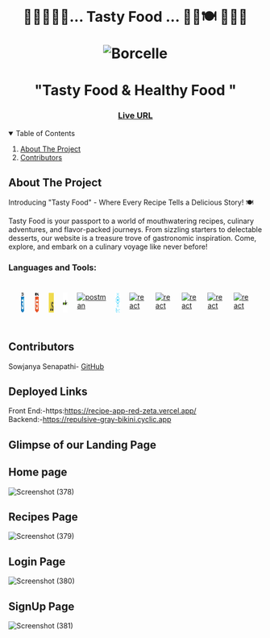 <!-- PROJECT LOGO -->
<br />
<h1 align="center" >
  🍔🍕🍣🍴🥗... Tasty Food ... 👨‍🍳🍽️ 🍰🍪🍨

  ![Borcelle](https://github.com/senapathisowjanya/webledger-assignment/assets/119430125/f371db53-8440-4537-a388-d684f56821d5)

</h1>

<h1 align="center">"Tasty Food & Healthy Food " </h1>
<h3 align="center">
	<a href="https://recipe-ilzgtsdlc-senapathisowjanya.vercel.app/" target="_blank">Live URL</a>
</h3>
  
<!-- TABLE OF CONTENTS -->
<details open="open">
  <summary>Table of Contents</summary>
  <ol>
    <li>
      <a href="#about-the-project">About The Project</a>
<!--       <ul>
        <li><a href="#built-with">Built With</a></li>
          <li><a href="#tools-and-libraries">Tools And Libraries</a></li>
      </ul> -->
    </li>
    <li><a href="#contributors">Contributors</a></li>
  </ol>
</details>

<!-- ABOUT THE PROJECT -->

## About The Project
Introducing "Tasty Food" - Where Every Recipe Tells a Delicious Story! 🍽️

Tasty Food is your passport to a world of mouthwatering recipes, culinary adventures, and flavor-packed journeys. From sizzling starters to delectable desserts, our website is a treasure trove of gastronomic inspiration. Come, explore, and embark on a culinary voyage like never before!

<h3 align="left">Languages and Tools:</h3>
<p align="left" style=' width:"90%"; margin: auto; padding: 23px; display: flex; gap: 18px;'> <a href="https://www.w3schools.com/css/" target="_blank" rel="noreferrer"> <img src="https://raw.githubusercontent.com/devicons/devicon/master/icons/css3/css3-original-wordmark.svg" alt="css3" width="40" height="40"/> </a>  <a href="https://www.w3.org/html/" target="_blank" rel="noreferrer"> <img src="https://raw.githubusercontent.com/devicons/devicon/master/icons/html5/html5-original-wordmark.svg" alt="html5" width="40" height="40"/> </a> <a href="https://developer.mozilla.org/en-US/docs/Web/JavaScript" target="_blank" rel="noreferrer"> <img src="https://raw.githubusercontent.com/devicons/devicon/master/icons/javascript/javascript-original.svg" alt="javascript" width="40" height="40"/> </a> <a href="https://nodejs.org" target="_blank" rel="noreferrer"> <img src="https://raw.githubusercontent.com/devicons/devicon/master/icons/nodejs/nodejs-original-wordmark.svg" alt="nodejs" width="40" height="40"/> </a> <a href="https://postman.com" target="_blank" rel="noreferrer"> <img src="https://www.vectorlogo.zone/logos/getpostman/getpostman-icon.svg" alt="postman" width="40" height="40"/> </a> <a href="https://reactjs.org/" target="_blank" rel="noreferrer"> <img src="https://raw.githubusercontent.com/devicons/devicon/master/icons/react/react-original-wordmark.svg" alt="react" width="40" height="40"/> </a> <a href="https://chakra-ui.com/" target="_blank" rel="noreferrer"> <img src="https://image.pngaaa.com/704/7959704-middle.png" alt="react" width="50" height="40"/> </a> <a href="https://openbase.com/js/slick-slider/documentation" target="_blank" rel="noreferrer"> <img src="https://gymove.dexignzone.com/react/welcome/images/icons/44.png" alt="react" width="50" height="40"/> </a>  <a href="https://app.cyclic.sh/#/" target="_blank" rel="noreferrer"> <img src="https://th.bing.com/th/id/OIP.NCU8PydXbTaszgAQ2xGNHwAAAA?w=279&h=175&c=7&r=0&o=5&dpr=1.3&pid=1.7" alt="react" width="50" height="40"/> </a><a href="https://vercel.com/" target="_blank" rel="noreferrer"> <img src="https://th.bing.com/th/id/OIP.ypz_d6GL7n2nXfQnbw_ARAHaFj?w=195&h=180&c=7&r=0&o=5&dpr=1.3&pid=1.7" alt="react" width="50" height="40"/> </a>
<a href="https://redux.js.org/" target="_blank" rel="noreferrer"> <img src="https://th.bing.com/th/id/OIP.WcRnU2ERqYHZBKBQ0zXCvgHaGs?w=188&h=180&c=7&r=0&o=5&dpr=1.3&pid=1.7" alt="react" width="50" height="40"/> </a></p>


## Contributors

Sowjanya Senapathi- [GitHub](https://github.com/senapathisowjanya)

## Deployed Links
Front End:-https:https://recipe-app-red-zeta.vercel.app/
<br />
Backend:-https://repulsive-gray-bikini.cyclic.app



## Glimpse of our Landing Page
## Home page

![Screenshot (378)](https://github.com/senapathisowjanya/webledger-assignment/assets/119430125/6585e524-9be2-4075-9dd5-b6e95ad862fd)

## Recipes Page
![Screenshot (379)](https://github.com/senapathisowjanya/webledger-assignment/assets/119430125/d7eb32fb-9f84-4be1-9980-a948c9e422aa)

## Login Page
![Screenshot (380)](https://github.com/senapathisowjanya/webledger-assignment/assets/119430125/4f8c1239-0ca8-436e-94d1-ff025e423a2e)

## SignUp Page

![Screenshot (381)](https://github.com/senapathisowjanya/webledger-assignment/assets/119430125/098d0d06-d6b7-4122-849c-c95e6fbd14b1)

